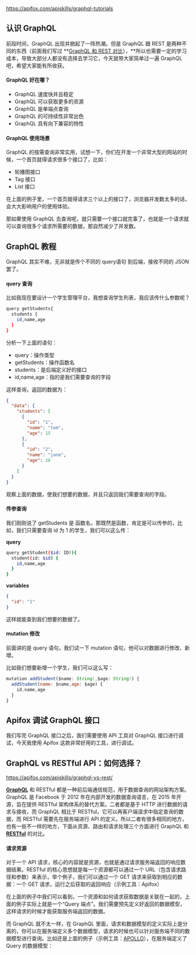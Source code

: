 https://apifox.com/apiskills/graphql-tutorials



## 认识 GraphQL

前段时间，GraphQL 出现并掀起了一阵热潮。但是 GraphQL 跟 REST 是两种不同的东西（前面我们写过 **[GraphQL 和 REST 对比](https://apifox.com/apiskills/graphql-vs-rest/)），**所以也需要一定的学习成本，导致大部分人都没有选择去学习它，今天就带大家简单过一遍 GraphQL 吧，希望大家能有所收获。

#### GraphQL 好在哪？

- GraphQL 速度快并且稳定
- GraphQL 可以获取更多的资源
- GraphQL 是单端点查询
- GraphQL 的可持续性非常出色
- GraphQL 具有向下兼容的特性

#### GraphQL 使用场景

GraphQL 的按需查询非常实用，试想一下，你们在开发一个非常大型的网站的时候，一个首页就得请求很多个接口了，比如：

- 轮播图接口
- Tag 接口
- List 接口

在上面的例子里，一个首页就得请求三个以上的接口了，浏览器并发数太多的话，会大大影响用户的使用体验。

那如果使用 GraphQL 去查询呢，就只需要一个接口就完事了，也就是一个请求就可以查询很多个请求所需要的数据，那自然减少了并发数。



## GraphQL 教程

GraphQL 其实不难，无非就是传个不同的 query语句 到后端，接收不同的 JSON 罢了。

#### query 查询

比如我现在要设计一个学生管理平台，我想查询学生列表，我应该传什么参数呢？

```bash
query getStudents{
  students {
    id,name,age
  }
}
```

分析一下上面的语句：

- query：操作类型
- getStudents：操作函数名
- students：是后端定义好的接口
- id,name,age：指的是我们需要查询的字段

这样查询，返回的数据为：

```json
{
  "data": {
    "students": [
      {
        "id": "1",
        "name": "tom",
        "age": 15
      },
      {
        "id": "2",
        "name": "jane",
        "age": 16
      }
    ]
  }
}
```

观察上面的数据，使我们想要的数据，并且只返回我们需要查询的字段。

#### 传参查询

我们刚刚说了 getStudents 是 函数名，那既然是函数，肯定是可以传参的，比如，我们只需要查询 id 为 1 的学生，我们可以这么传：

**query**

```bash
query getStudent($id: ID!){
  student(id: $id) {
    id,name,age
  }
}
```

**variables**

```json
{
  "id": "1"
}
```

这样就能查到我们想要的数据了。

#### mutation 修改

前面讲的是 query 语句，我们试一下 mutation 语句，他可以对数据进行修改、新增。

比如我们想要新增一个学生，我们可以这么写：

```javascript
mutation addStudent($name: String!,$age: String!) {
  addStudent(name: $name,age: $age) {
    id,name,age
  }
}
```



## Apifox 调试 GraphQL 接口

我们写完 GraphQL 接口之后，我们需要使用 API 工具对 GraphQL 接口进行调试，今天我使用 Apifox 这款非常好用的工具，进行调试。





## GraphQL vs RESTful API：如何选择？

https://apifox.com/apiskills/graphql-vs-rest/

**[GraphQL](https://apifox.com/apiskills/graphql/)** 和 RESTful 都是一种前后端通信规范，用于数据查询的网站架构方案。GraphQL 是 Facebook 于 2012 年在内部开发的数据查询语言，在 2015 年开源，旨在提供 RESTful 架构体系的替代方案。二者都是基于 HTTP 进行数据的请求与接收，而 GraphQL 相比于 RESTful，它可以再客户端请求中指定查询的数据，而 RESTful 需要先在服务端进行 API 的定义。所以二者有很多相同的地方，也有一些不一样的地方，下面从资源、路由和请求处理三个方面进行 GraphQL 和 **[RESTful](https://apifox.com/apiskills/rest-api/)** 的对比。

#### 请求资源

对于一个 API 请求，核心的内容就是资源，也就是通过请求服务端返回的响应数据结果。RESTful 的核心思想就是每一个资源都可以通过一个 URL（包含请求路径和参数）来表示，举个例子，我们可以通过一个 GET 请求来获取到相应的数据：一个 GET 请求，运行之后获取的返回响应（示例工具：Apifox）

在上面的例子中我们可以看到，一个资源和如何请求获取数据是关联在一起的，上面的例子实际上就是一个“Query 端点”。我们需要预先定义好返回的数据模型，这样请求的时候才能获取服务端返回的数据。

而 GraphQL 就不太一样，在 GraphQL 里面，请求和数据模型的定义实际上是分离的，你可以在服务端定义多个数据模型，请求的时候也可以针对服务端不同的数据模型进行查询。比如还是上面的例子（示例工具：[APOLLO](https://www.apollographql.com/)），在服务端定义了 Query 的数据模型：